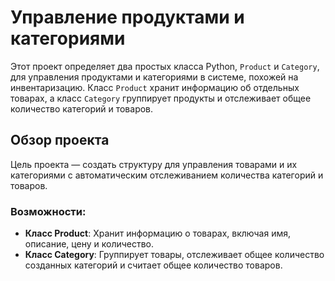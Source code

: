 # Управление продуктами и категориями

Этот проект определяет два простых класса Python, `Product` и `Category`, для управления продуктами и категориями в системе, похожей на инвентаризацию. Класс `Product` хранит информацию об отдельных товарах, а класс `Category` группирует продукты и отслеживает общее количество категорий и товаров.


## Обзор проекта

Цель проекта — создать структуру для управления товарами и их категориями с автоматическим отслеживанием количества категорий и товаров.

### Возможности:
- **Класс Product**: Хранит информацию о товарах, включая имя, описание, цену и количество.
- **Класс Category**: Группирует товары, отслеживает общее количество созданных категорий и считает общее количество товаров.



